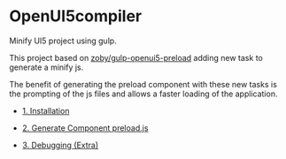 # OpenUI5compiler
Minify UI5 project using gulp.

This project based on [zoby/gulp-openui5-preload](https://github.com/zoby/gulp-openui5-preload) adding new task to generate a minify js. 

The benefit of generating the preload component with these new tasks is the prompting of the js files and allows a faster loading of the application.

* [1. Installation](https://github.com/enric11/OpenUI5compiler/wiki/1.--Installation)

* [2. Generate Component preload.js](https://github.com/enric11/OpenUI5compiler/wiki/2.-Generate-Component-preload.js)

* [3. Debugging (Extra)](https://github.com/enric11/OpenUI5compiler/wiki/3.-Debugging-(Extra))
